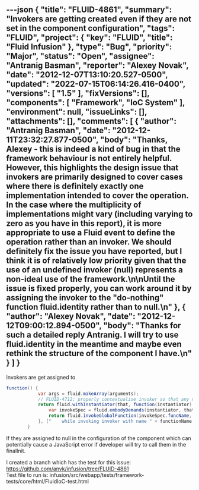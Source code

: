 ---json
{
  "title": "FLUID-4861",
  "summary": "Invokers are getting created even if they are not set in the component configuration",
  "tags": "FLUID",
  "project": {
    "key": "FLUID",
    "title": "Fluid Infusion"
  },
  "type": "Bug",
  "priority": "Major",
  "status": "Open",
  "assignee": "Antranig Basman",
  "reporter": "Alexey Novak",
  "date": "2012-12-07T13:10:20.527-0500",
  "updated": "2022-07-15T06:14:26.416-0400",
  "versions": [
    "1.5"
  ],
  "fixVersions": [],
  "components": [
    "Framework",
    "IoC System"
  ],
  "environment": null,
  "issueLinks": [],
  "attachments": [],
  "comments": [
    {
      "author": "Antranig Basman",
      "date": "2012-12-11T23:32:27.877-0500",
      "body": "Thanks, Alexey - this is indeed a kind of bug in that the framework behaviour is not entirely helpful. However, this highlights the design issue that invokers are primarily designed to cover cases where there is definitely exactly one implementation intended to cover the operation. In the case where the multiplicity of implementations might vary (including varying to zero as you have in this report), it is more appropriate to use a Fluid event to define the operation rather than an invoker. We should definitely fix the issue you have reported, but I think it is of relatively low priority given that the use of an undefined invoker (null) represents a non-ideal use of the framework.\n\nUntil the issue is fixed properly, you can work around it by assigning the invoker to the \"do-nothing\" function fluid.identity rather than to null.\n"
    },
    {
      "author": "Alexey Novak",
      "date": "2012-12-12T09:00:12.894-0500",
      "body": "Thanks for such a detailed reply Antranig. I will try to use fluid.identity in the meantime and maybe even rethink the structure of the component I have.\n"
    }
  ]
}
---
Invokers are get assigned to&#x20;

```java
function() {
            var args = fluid.makeArray(arguments);
            // FLUID-4712: properly contextualise invoker so that any new constructions are not corrupted
            return fluid.withInstantiator(that, function(instantiator) {
                var invokeSpec = fluid.embodyDemands(instantiator, that, demandspec, args, {passArgs: true});
                return fluid.invokeGlobalFunction(invokeSpec.funcName, invokeSpec.args, environment);
            }, ["    while invoking invoker with name " + functionName + " on component", that], userInstantiator);
        }
```

If they are assigned to null in the configuration of the component which can potentially cause a JavaScript error if developer will try to call them in the finalInit.

I created a branch which has the test for this issue: <https://github.com/anvk/infusion/tree/FLUID-4861>\
Test file to run is: infusion/src/webapp/tests/framework-tests/core/html/FluidIoC-test.html

        